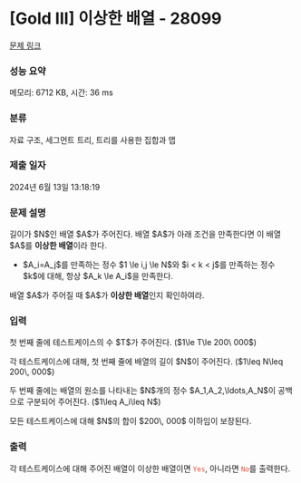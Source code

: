 # [Gold III] 이상한 배열 - 28099 

[문제 링크](https://www.acmicpc.net/problem/28099) 

### 성능 요약

메모리: 6712 KB, 시간: 36 ms

### 분류

자료 구조, 세그먼트 트리, 트리를 사용한 집합과 맵

### 제출 일자

2024년 6월 13일 13:18:19

### 문제 설명

<p>길이가 $N$인 배열 $A$가 주어진다. 배열 $A$가 아래 조건을 만족한다면 이 배열 $A$를 <strong>이상한 배열</strong>이라 한다.</p>

<ul>
	<li>$A_i=A_j$를 만족하는 정수 $1 \le i,j \le N$와 $i < k < j$를 만족하는 정수 $k$에 대해, 항상 $A_k \le A_i$을 만족한다.</li>
</ul>

<p>배열 $A$가 주어질 때 $A$가 <strong>이상한 배열</strong>인지 확인하여라.</p>

### 입력 

 <p>첫 번째 줄에 테스트케이스의 수 $T$가 주어진다. ($1\le T\le 200\ 000$)</p>

<p>각 테스트케이스에 대해, 첫 번째 줄에 배열의 길이 $N$이 주어진다. ($1\leq N\leq 200\, 000$)</p>

<p>두 번째 줄에는 배열의 원소를 나타내는 $N$개의 정수 $A_1,A_2,\ldots,A_N$이 공백으로 구분되어 주어진다. ($1\leq A_i\leq N$)</p>

<p>모든 테스트케이스에 대해 $N$의 합이 $200\, 000$ 이하임이 보장된다.</p>

### 출력 

 <p>각 테스트케이스에 대해 주어진 배열이 이상한 배열이면 <span style="color:#e74c3c;"><code>Yes</code></span>, 아니라면 <span style="color:#e74c3c;"><code>No</code></span>를 출력한다.</p>

